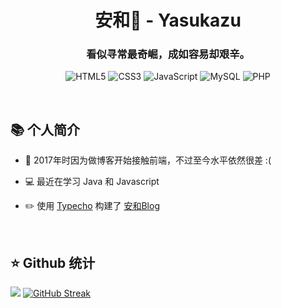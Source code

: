 <div align="center">
 
<h1> 安和🍊 - Yasukazu</h1>

### 看似寻常最奇崛，成如容易却艰辛。

![HTML5](https://img.shields.io/badge/html5-%23E34F26.svg?style=for-the-badge&logo=html5&logoColor=white) ![CSS3](https://img.shields.io/badge/css3-%231572B6.svg?style=for-the-badge&logo=css3&logoColor=white) ![JavaScript](https://img.shields.io/badge/javascript-%23323330.svg?style=for-the-badge&logo=javascript&logoColor=%23F7DF1E) ![MySQL](https://img.shields.io/badge/mysql-%2300f.svg?style=for-the-badge&logo=mysql&logoColor=white) ![PHP](https://img.shields.io/badge/php-%23777BB4.svg?style=for-the-badge&logo=php&logoColor=white)


</div>

<br>



## 📚 个人简介
<tr><td valign="top" width="50%">

- 🌱 2017年时因为做博客开始接触前端，不过至今水平依然很差 :(
 
- 💻 最近在学习 Java 和 Javascript
  
- ✏️ 使用 [Typecho](https://github.com/typecho/typecho) 构建了 [安和Blog](https://nekocoffee.com)  


</td></tr>
<br/> 





 


## ⭐ Github 统计  

![](https://github-readme-stats.vercel.app/api?username=AHCorn&theme=default&hide_border=false&include_all_commits=false&count_private=false&show_icons=true)
[![GitHub Streak](https://github-readme-streak-stats.herokuapp.com?user=ahcorn&card_width=360&hide_current_streak=true)](https://git.io/streak-stats)
